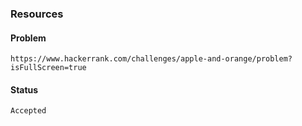 ### Resources

#### Problem

    https://www.hackerrank.com/challenges/apple-and-orange/problem?isFullScreen=true

#### Status

    Accepted
